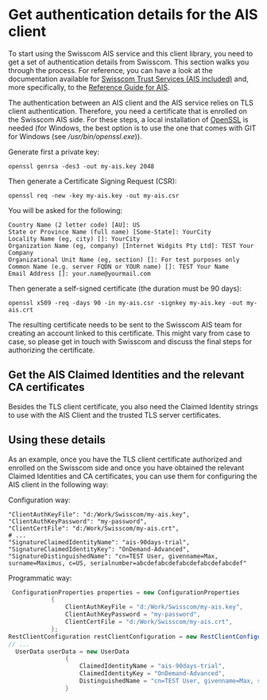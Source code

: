 # Get authentication details for the AIS client
To start using the Swisscom AIS service and this client library, you need to get a set of authentication details from Swisscom. 
This section walks you through the process. For reference, you can have a look
at the documentation available for [Swisscom Trust Services (AIS included)](https://trustservices.swisscom.com/en/downloads/) and, more specifically, to the
[Reference Guide for AIS](http://documents.swisscom.com/product/1000255-Digital_Signing_Service/Documents/Reference_Guide/Reference_Guide-All-in-Signing-Service-en.pdf).

The authentication between an AIS client and the AIS service relies on TLS client authentication. Therefore, you need a certificate
that is enrolled on the Swisscom AIS side. For these steps, a local installation of [OpenSSL](https://www.openssl.org/) is needed
(for Windows, the best option is to use the one that comes with GIT for Windows (see _<git>/usr/bin/openssl.exe_)).

Generate first a private key:
```shell
openssl genrsa -des3 -out my-ais.key 2048
```
Then generate a Certificate Signing Request (CSR):
```shell
openssl req -new -key my-ais.key -out my-ais.csr
```
You will be asked for the following:
```text
Country Name (2 letter code) [AU]: US
State or Province Name (full name) [Some-State]: YourCity
Locality Name (eg, city) []: YourCity
Organization Name (eg, company) [Internet Widgits Pty Ltd]: TEST Your Company
Organizational Unit Name (eg, section) []: For test purposes only
Common Name (e.g. server FQDN or YOUR name) []: TEST Your Name
Email Address []: your.name@yourmail.com
```

Then generate a self-signed certificate (the duration must be 90 days):
```shell
openssl x509 -req -days 90 -in my-ais.csr -signkey my-ais.key -out my-ais.crt
```
The resulting certificate needs to be sent to the Swisscom AIS team for creating an account linked to this certificate. 
This might vary from case to case, so please get in touch with Swisscom and discuss the final steps for authorizing the certificate.

## Get the AIS Claimed Identities and the relevant CA certificates
Besides the TLS client certificate, you also need the Claimed Identity strings to use with the AIS Client and the trusted 
TLS server certificates. 

## Using these details
As an example, once you have the TLS client certificate authorized and enrolled on the Swisscom side and once you have obtained the relevant
Claimed Identities and CA certificates, you can use them for configuring the AIS client in the following way:

Configuration way:
```properties
"ClientAuthKeyFile": "d:/Work/Swisscom/my-ais.key",
"ClientAuthKeyPassword": "my-password",
"ClientCertFile": "d:/Work/Swisscom/my-ais.crt",
# ...
"SignatureClaimedIdentityName": "ais-90days-trial",
"SignatureClaimedIdentityKey": "OnDemand-Advanced",
"SignatureDistinguishedName": "cn=TEST User, givenname=Max, surname=Maximus, c=US, serialnumber=abcdefabcdefabcdefabcdefabcdef"
```

Programmatic way:
```C#
 ConfigurationProperties properties = new ConfigurationProperties
            {
                ClientAuthKeyFile = "d:/Work/Swisscom/my-ais.key",
                ClientAuthKeyPassword = "my-password",
                ClientCertFile = "d:/Work/Swisscom/my-ais.crt",
            };
RestClientConfiguration restClientConfiguration = new RestClientConfiguration(properties);
// ...
  UserData userData = new UserData
                {
                    ClaimedIdentityName = "ais-90days-trial",
                    ClaimedIdentityKey = "OnDemand-Advanced",
                    DistinguishedName = "cn=TEST User, givenname=Max, surname=Maximus, c=US, serialnumber=abcdefabcdefabcdefabcdefabcdef",
                }
```
